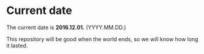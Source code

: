 # Current date

The current date is **2016.12.01.** (YYYY.MM.DD.)

This repository will be good when the world ends, so we will know how long it lasted.